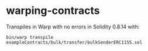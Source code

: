 # warping-contracts
Transpiles in Warp with no errors in Solidity 0.8.14 with:
```shell
bin/warp transpile exampleContracts/bulk/transfer/bulkSenderERC1155.sol
```
